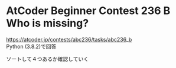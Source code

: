 # AtCoder Beginner Contest 236 B Who is missing?  
https://atcoder.jp/contests/abc236/tasks/abc236_b  
Python (3.8.2)で回答  

ソートして４つあるか確認していく
